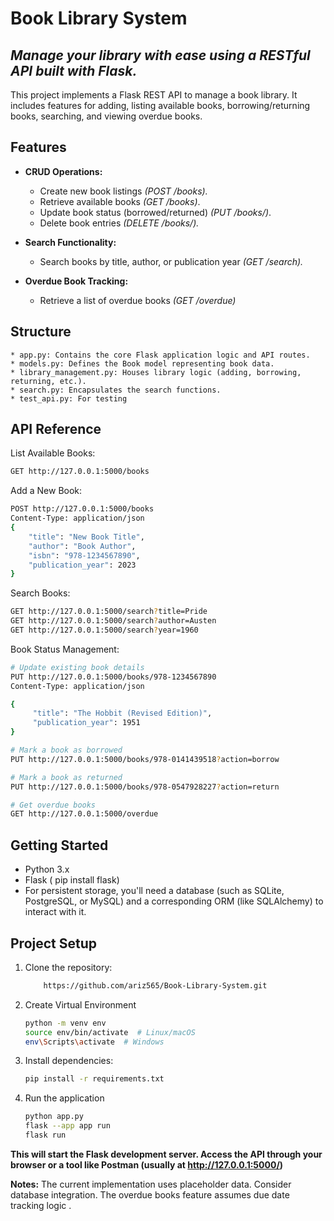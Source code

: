 # Book Library System
## _Manage your library with ease using a RESTful API built with Flask._


This project implements a Flask REST API to manage a book library. It includes features for adding, listing available books, borrowing/returning books, searching, and viewing overdue books.


## Features

* **CRUD Operations:**
    * Create new book listings *(POST /books).*
    * Retrieve available books *(GET /books)*.
    * Update book status (borrowed/returned) *(PUT /books/<isbn>)*.
    * Delete book entries *(DELETE /books/<isbn>).*

* **Search Functionality:**
    * Search books by title, author, or publication year _(GET /search)._

* **Overdue Book Tracking:**
    * Retrieve a list of overdue books _(GET /overdue)_

## Structure
    * app.py: Contains the core Flask application logic and API routes.
    * models.py: Defines the Book model representing book data.
    * library_management.py: Houses library logic (adding, borrowing, returning, etc.).
    * search.py: Encapsulates the search functions.
    * test_api.py: For testing
    
## API Reference
List Available Books:

```sh
GET http://127.0.0.1:5000/books 
```

Add a New Book:

```sh
POST http://127.0.0.1:5000/books 
Content-Type: application/json
{
    "title": "New Book Title",
    "author": "Book Author",
    "isbn": "978-1234567890",
    "publication_year": 2023
} 
```
Search Books:

```sh
GET http://127.0.0.1:5000/search?title=Pride 
GET http://127.0.0.1:5000/search?author=Austen 
GET http://127.0.0.1:5000/search?year=1960 
```



Book Status Management:
```sh
# Update existing book details
PUT http://127.0.0.1:5000/books/978-1234567890 
Content-Type: application/json

{
     "title": "The Hobbit (Revised Edition)", 
     "publication_year": 1951
}

# Mark a book as borrowed
PUT http://127.0.0.1:5000/books/978-0141439518?action=borrow 

# Mark a book as returned
PUT http://127.0.0.1:5000/books/978-0547928227?action=return 

# Get overdue books
GET http://127.0.0.1:5000/overdue 

```



    


## Getting Started
* Python 3.x 
* Flask ( pip install flask)
* For persistent storage, you'll need a database (such as SQLite, PostgreSQL, or MySQL) and a corresponding ORM (like SQLAlchemy) to interact with it.



## Project Setup

1. Clone the repository:
    ```sh
        https://github.com/ariz565/Book-Library-System.git
    ```
2. Create Virtual Environment
    ```sh
    python -m venv env 
    source env/bin/activate  # Linux/macOS 
    env\Scripts\activate  # Windows 
    ```
3. Install dependencies:
    ```sh
    pip install -r requirements.txt
    ```
4. Run the application
    ```sh
    python app.py
    flask --app app run
    flask run 
    ```
**This will start the Flask development server. Access the API through your browser or a tool like Postman (usually at http://127.0.0.1:5000/)**

**Notes:**
The current implementation uses placeholder data. Consider database integration.
The overdue books feature assumes due date tracking logic .







